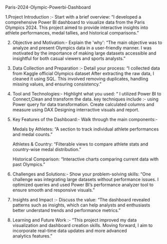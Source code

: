 Paris-2024-Olympic-Powerbi-Dashboard 


   1.Project Introduction :-
   Start with a brief overview: “I developed a comprehensive Power BI dashboard to visualize data from the Paris Olympics 2024. This project aimed to provide interactive insights into athlete performances, medal 
   tallies, and historical comparisons.”

2. Objective and Motivation:-
Explain the 'why': “The main objective was to analyze and present Olympics data in a user-friendly manner. I was motivated by the importance of making large datasets accessible and insightful for both casual viewers and sports analysts.”

3. Data Collection and Preparation :-
Detail your process: “I collected data from Kaggle official Olympics dataset After extracting the raw data, I cleaned it using SQL. This involved removing duplicates, handling missing values, and ensuring consistency.”

4. Tool and Technologies:-
Highlight what you used: “ I utilized Power BI to Connect,Clean and transform the data. key techniques include :- using Power query for data transformation. Create calculated columns and measure using DAX Designing interractive visuals and report.

6. Key Features of the Dashboard:-
Walk through the main components:-

   Medals by Athletes: “A section to track individual athlete performances and medal counts.”

   Athletes & Country: “Filterable views to compare athlete stats and country-wise medal distribution.”

   Historical Comparison: “Interactive charts comparing current data with past Olympics.”

6. Challenges and Solutions:-
Show your problem-solving skills: “One challenge was integrating large datasets without performance issues. I optimized queries and used Power BI’s performance analyzer tool to ensure smooth and responsive visuals.”

7. Insights and Impact :-
Discuss the value: “The dashboard revealed patterns such as insights, which can help analysts and enthusiasts better understand trends and performance metrics.”

8. Learning and Future Work :-
“This project improved my data visualization and dashboard creation skills. Moving forward, I aim to incorporate real-time data updates and more advanced analytics features.”

